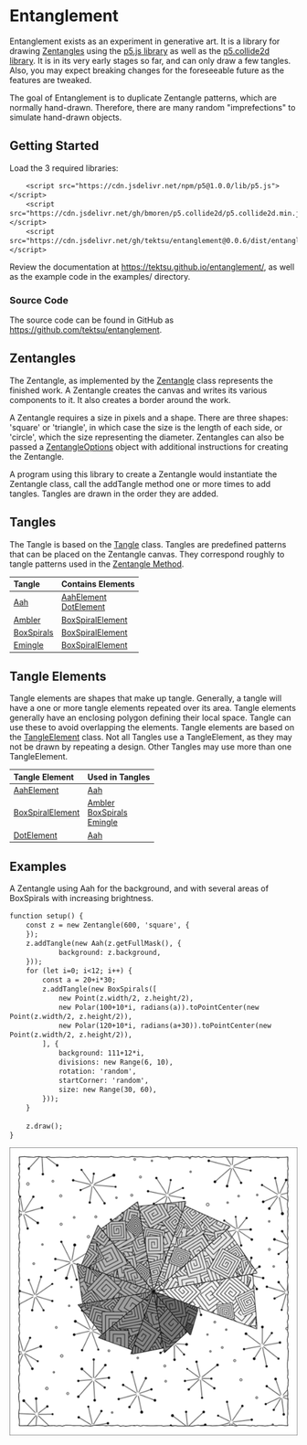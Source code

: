 # Entanglement

Entanglement exists as an experiment in generative art. It is a library for drawing [Zentangles](https://zentagle.com) using the [p5.js library](https://p5js.org/) as well as the [p5.collide2d library](https://github.com/bmoren/p5.collide2D). It is in its very early stages so far, and can only draw a few tangles. Also, you may expect breaking changes for the foreseeable future as the features are tweaked.

The goal of Entanglement is to duplicate Zentangle patterns, which are normally hand-drawn. Therefore, there are many random "imprefections" to simulate hand-drawn objects.

## Getting Started

Load the 3 required libraries:

```
    <script src="https://cdn.jsdelivr.net/npm/p5@1.0.0/lib/p5.js"></script>
    <script src="https://cdn.jsdelivr.net/gh/bmoren/p5.collide2d/p5.collide2d.min.js"></script>
    <script src="https://cdn.jsdelivr.net/gh/tektsu/entanglement@0.0.6/dist/entanglement.js"></script>
```

Review the documentation at https://tektsu.github.io/entanglement/, as well as the example code in the examples/ directory.

### Source Code

The source code can be found in GitHub as https://github.com/tektsu/entanglement.

## Zentangles

The Zentangle, as implemented by the [Zentangle](https://tektsu.github.io/entanglement/Zentangle.html) class represents the finished work. A Zentangle creates the canvas and writes its various components to it. It also creates a border around the work. 

A Zentangle requires a size in pixels and a shape. There are three shapes: 'square' or 'triangle', in which case the size is the length of each side, or 'circle', which the size representing the diameter. Zentangles can also be passed a [ZentangleOptions](https://tektsu.github.io/entanglement/global.html#ZentangleOptions) object with additional instructions for creating the Zentangle.

A program using this library to create a Zentangle would instantiate the Zentangle class, call the addTangle method one or more times to add tangles. Tangles are drawn in the order they are added.

## Tangles

The Tangle is based on the [Tangle](https://tektsu.github.io/entanglement/Tangle.html) class. Tangles are predefined patterns that can be placed on the Zentangle canvas. They correspond roughly to tangle patterns used in the [Zentangle Method](https://zentangle.com/pages/what-is-the-zentangle-method).

| Tangle | Contains Elements |
|:-------|:------------------|
| [Aah](https://tektsu.github.io/entanglement/Aah.html)    | [AahElement](https://tektsu.github.io/entanglement/AahElement.html) <br>[DotElement](https://tektsu.github.io/entanglement/DotElement.html) |
| [Ambler](https://tektsu.github.io/entanglement/Ambler.html) | [BoxSpiralElement](https://tektsu.github.io/entanglement/BoxSpiralElement.html) |
| [BoxSpirals](https://tektsu.github.io/entanglement/BoxSpirals.html) | [BoxSpiralElement](https://tektsu.github.io/entanglement/BoxSpiralElement.html) |
| [Emingle](https://tektsu.github.io/entanglement/Emingle.html) | [BoxSpiralElement](https://tektsu.github.io/entanglement/BoxSpiralElement.html) |

## Tangle Elements

Tangle elements are shapes that make up tangle. Generally, a tangle will have a one or more tangle elements repeated over its area. Tangle elements generally have an enclosing polygon defining their local space. Tangle can use these to avoid overlapping the elements. Tangle elements are based on the [TangleElement](https://tektsu.github.io/entanglement/TangleElement.html) class. Not all Tangles use a TangleElement, as they may not be drawn by repeating a design. Other Tangles may use more than one TangleElement.

| Tangle Element   | Used in Tangles |
|:-----------------|:----------------|
| [AahElement](https://tektsu.github.io/entanglement/AahElement.html)       | [Aah](https://tektsu.github.io/entanglement/Aah.html)             |
| [BoxSpiralElement](https://tektsu.github.io/entanglement/BoxSpiralElement.html) | [Ambler](https://tektsu.github.io/entanglement/Ambler.html) <br />[BoxSpirals](https://tektsu.github.io/entanglement/BoxSpirals.html) <br /> [Emingle](https://tektsu.github.io/entanglement/Emingle.html) |
| [DotElement](https://tektsu.github.io/entanglement/DotElement.html)       | [Aah](https://tektsu.github.io/entanglement/Aah.html)             |

## Examples

A Zentangle using Aah for the background, and with several areas of BoxSpirals with increasing brightness.

```
function setup() {
    const z = new Zentangle(600, 'square', {
    });
    z.addTangle(new Aah(z.getFullMask(), {
            background: z.background,
    }));
    for (let i=0; i<12; i++) {
        const a = 20+i*30;
        z.addTangle(new BoxSpirals([
            new Point(z.width/2, z.height/2),
            new Polar(100+10*i, radians(a)).toPointCenter(new Point(z.width/2, z.height/2)),
            new Polar(120+10*i, radians(a+30)).toPointCenter(new Point(z.width/2, z.height/2)),
        ], {
            background: 111+12*i,
            divisions: new Range(6, 10),
            rotation: 'random',
            startCorner: 'random',
            size: new Range(30, 60),
        }));
    }

    z.draw();
}
```

![nautilus.png](https://raw.githubusercontent.com/tektsu/entanglement/master/docs/images/nautilus.png)

